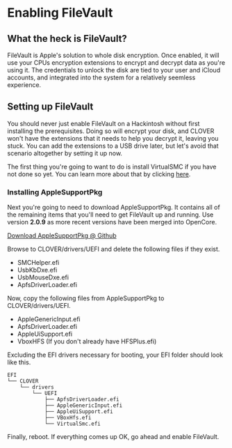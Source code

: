 # Enabling FileVault

## What the heck is FileVault?

FileVault is Apple's solution to whole disk encryption.  Once enabled, it will use your CPUs encryption extensions to encrypt and decrypt data as you're using it.  The credentials to unlock the disk are tied to your user and iCloud accounts, and integrated into the system for a relatively seemless experience.

## Setting up FileVault

You should never just enable FileVault on a Hackintosh without first installing the prerequisites. Doing so will encrypt your disk, and CLOVER won't have the extensions that it needs to help you decrypt it, leaving you stuck.  You can add the extensions to a USB drive later, but let's avoid that scenario altogether by setting it up now.

The first thing you're going to want to do is install VirtualSMC if you have not done so yet.  You can learn more about that by clicking [here](../prepare-install-macos/smc-emulation.md).

### Installing AppleSupportPkg

Next you're going to need to download AppleSupportPkg.  It contains all of the remaining items that you'll need to get FileVault up and running.  Use version **2.0.9** as more recent versions have been merged into OpenCore.

[Download AppleSupportPkg @ Github](https://github.com/acidanthera/AppleSupportPkg)

Browse to CLOVER/drivers/UEFI and delete the following files if they exist.

* SMCHelper.efi
* UsbKbDxe.efi
* UsbMouseDxe.efi
* ApfsDriverLoader.efi

Now, copy the following files from AppleSupportPkg to CLOVER/drivers/UEFI.

* AppleGenericInput.efi
* ApfsDriverLoader.efi
* AppleUiSupport.efi
* VboxHFS \(If you don't already have HFSPlus.efi\)

Excluding the EFI drivers necessary for booting, your EFI folder should look like this.

```text
EFI
└── CLOVER
    └── drivers
        └── UEFI
            ├── ApfsDriverLoader.efi
            ├── AppleGenericInput.efi
            ├── AppleUiSupport.efi
            ├── VBoxHfs.efi
            └── VirtualSmc.efi
```

Finally, reboot.  If everything comes up OK, go ahead and enable FileVault.

